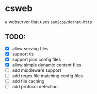# csweb
a webserver that uses `samicpp/dotnet-http`


## TODO:
- [x] allow serving files
- [X] support tls
- [X] support json config files
- [x] allow simple dynamic content files
- [ ] add middleware support
- [ ] ~~add regex file matching config files~~
- [ ] add file caching
- [ ] add protocol detection
